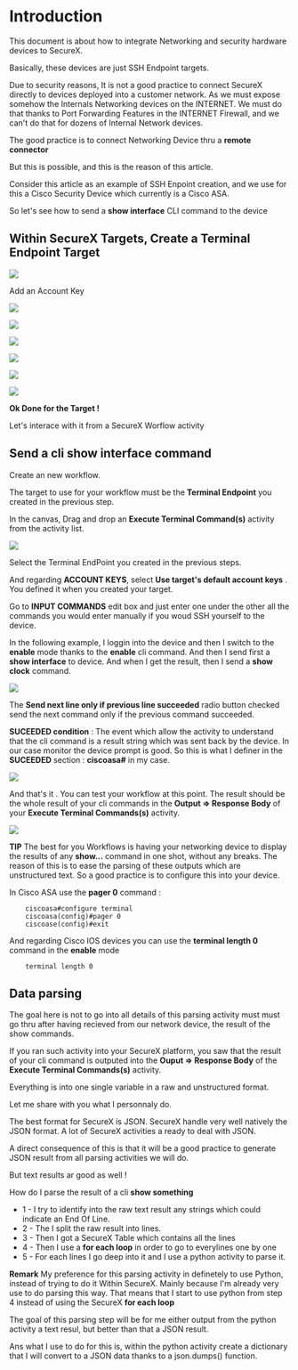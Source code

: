 # Introduction

This document is about how to integrate Networking and security hardware devices to SecureX.

Basically, these devices are just SSH Endpoint targets.

Due to security reasons, It is not a good practice to connect SecureX directly to devices deployed into a customer network. As we must expose somehow the Internals Networking devices on the INTERNET.  We must do that thanks to Port Forwarding Features in the INTERNET Firewall, and we can't do that for dozens of Internal Network devices.

The good practice is to connect Networking Device thru a **remote connector**

But this is possible, and this is the reason of this article.

Consider this article as an example of SSH Enpoint creation, and we use for this a Cisco Security Device which currently is a Cisco ASA.

So let's see how to send a **show interface** CLI command to the device

## Within SecureX Targets, Create a Terminal Endpoint Target

![](img/asa_target-1.png)

Add an Account Key

![](img/asa_target-2.png)

![](img/asa_target-3.png)

![](img/asa_target-4.png)

![](img/asa_target-5.png)

![](img/asa_target-6.png)

![](img/asa_target-7.png)

**Ok Done for the Target !**

Let's interace with it from a SecureX Worflow activity

## Send a cli show interface command

Create an new workflow.

The target to use for your workflow must be the **Terminal Endpoint** you created in the previous step.



In the canvas, Drag and drop an **Execute Terminal Command(s)** activity from the activity list.

![](img/asa_target-8.png)

Select the Terminal EndPoint you created in the previous steps.

And regarding **ACCOUNT KEYS**, select **Use target's default account keys** . You defined it when you created your target.

Go to **INPUT COMMANDS** edit box and just enter one under the other all the commands you would enter manually if you woud SSH yourself to the device.

In the following example, I loggin into the device and then I switch to the **enable** mode thanks to the **enable** cli command. And then I send first a **show interface** to device.  And when I get the result, then I send a **show clock** command.


![](img/asa_target-9.png)

The **Send next line only if previous line succeeded** radio button checked send the next command only if the previous command succeeded.

**SUCEEDED condition**  :  The event which allow the activity to understand that the cli command is a result string which was sent back by the device. In our case monitor the device prompt is good.  So this is what I definer in the **SUCEEDED** section : **ciscoasa#** in my case.

![](img/asa_target-10.png)

And that's it .  You can test your workflow at this point.  The result should be the whole result of your cli commands in the **Output => Response Body** of your **Execute Terminal Commands(s)** activity.

![](img/asa_target-11.png)


**TIP** The best for you Workflows is having your networking device to display the results of any **show...** command in one shot, without any breaks. The reason of this is to ease the parsing of these outputs which are unstructured text.  So a good practice is to configure this into your device. 

In Cisco ASA use the **pager 0** command :

```
    ciscoasa#configure terminal
    ciscoasa(config)#pager 0
    ciscoase(config)#exit
```

And regarding Cisco IOS devices you can use the **terminal length 0** command in the **enable** mode

```
    terminal length 0
```

## Data parsing

The goal here is not to go into all details of this parsing activity must must go thru after having recieved from our network device, the result of the show commands.

If you ran such activity into your SecureX platform, you saw that the result of your cli command is outputed into the **Ouput => Response Body** of the **Execute Terminal Commands(s)** activity.

Everything is into one single variable in a raw and unstructured format.

Let me share with you what I personnaly do.

The best format for SecureX is JSON. SecureX handle very well natively the JSON format. A lot of SecureX activities a ready to deal with JSON.

A direct consequence of this is that it will be a good practice to generate JSON result from all parsing activities we will do. 

But text results ar good as well !

How do I parse the result of a cli **show something**

- 1 - I try to identify into the raw text result any strings which could indicate an End Of Line.
- 2 - The I split the raw result into lines.
- 3 - Then I got a SecureX Table which contains all the lines
- 4 - Then I use a **for each loop** in order to go to everylines one by one 
- 5 - For each lines I go deep into it and I use a python activity to parse it.

**Remark** My preference for this parsing activity in definetely to use Python, instead of trying to do it Within SecureX. Mainly because I'm already very use to do parsing this way.   That means that I start to use python from step 4 instead of using the SecureX **for each loop**

The goal of this parsing step will be for me either output from the python activity a text resul, but better than that a JSON result.

Ans what I use to do for this is, within the python activity create a dictionary that I will convert to a JSON data thanks to a json.dumps() function.